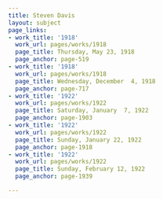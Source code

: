 ```yaml
---
title: Steven Davis
layout: subject
page_links:
- work_title: '1918'
  work_url: pages/works/1918
  page_title: Thursday, May 23, 1918
  page_anchor: page-519
- work_title: '1918'
  work_url: pages/works/1918
  page_title: Wednesday, December  4, 1918
  page_anchor: page-717
- work_title: '1922'
  work_url: pages/works/1922
  page_title: Saturday, January  7, 1922
  page_anchor: page-1903
- work_title: '1922'
  work_url: pages/works/1922
  page_title: Sunday, January 22, 1922
  page_anchor: page-1918
- work_title: '1922'
  work_url: pages/works/1922
  page_title: Sunday, February 12, 1922
  page_anchor: page-1939

---
```

